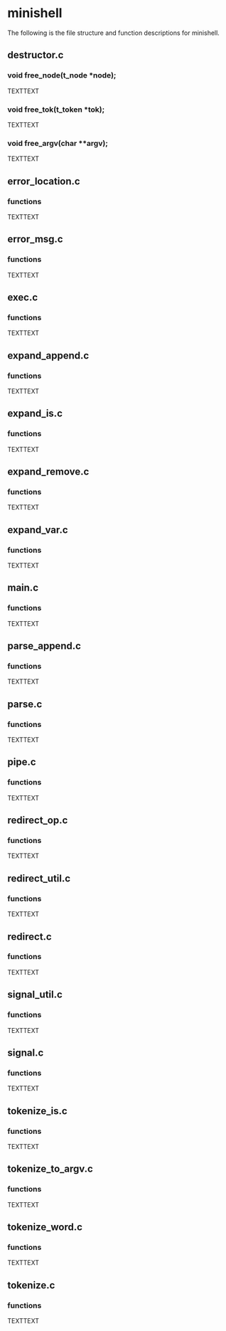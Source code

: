 # minishell
The following is the file structure and function descriptions for minishell.
## 	destructor.c
### void	free_node(t_node *node);
TEXTTEXT
### void	free_tok(t_token *tok);
TEXTTEXT
### void	free_argv(char **argv);
TEXTTEXT
## error_location.c
### functions
TEXTTEXT
## error_msg.c
### functions
TEXTTEXT
## exec.c
### functions
TEXTTEXT
## expand_append.c
### functions
TEXTTEXT
## expand_is.c
### functions
TEXTTEXT
## expand_remove.c
### functions
TEXTTEXT
## expand_var.c
### functions
TEXTTEXT
## main.c
### functions
TEXTTEXT
## parse_append.c
### functions
TEXTTEXT
## parse.c
### functions
TEXTTEXT
## pipe.c
### functions
TEXTTEXT
## redirect_op.c
### functions
TEXTTEXT
## redirect_util.c
### functions
TEXTTEXT
## redirect.c
### functions
TEXTTEXT
## signal_util.c
### functions
TEXTTEXT
## signal.c
### functions
TEXTTEXT
## tokenize_is.c
### functions
TEXTTEXT
## tokenize_to_argv.c
### functions
TEXTTEXT
## tokenize_word.c
### functions
TEXTTEXT
## tokenize.c
### functions
TEXTTEXT
